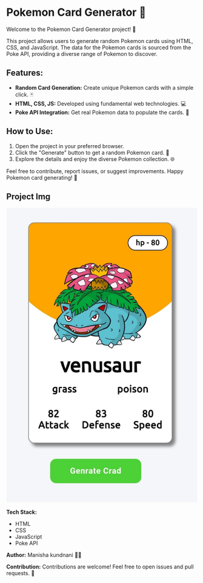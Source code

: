 # Pokemon Card Generator 🌟

Welcome to the Pokemon Card Generator project! 🌈

This project allows users to generate random Pokemon cards using HTML, CSS, and JavaScript. The data for the Pokemon cards is sourced from the Poke API, providing a diverse range of Pokemon to discover.

## Features:
- **Random Card Generation:** Create unique Pokemon cards with a simple click. 🃏
- **HTML, CSS, JS:** Developed using fundamental web technologies. 💻
- **Poke API Integration:** Get real Pokemon data to populate the cards. 📡

## How to Use:
1. Open the project in your preferred browser.
2. Click the "Generate" button to get a random Pokemon card. 🔄
3. Explore the details and enjoy the diverse Pokemon collection. 🌐

Feel free to contribute, report issues, or suggest improvements. Happy Pokemon card generating! 🎉

## Project Img
![pokemon card img](./pokecard.jpg)


**Tech Stack:**
- HTML
- CSS
- JavaScript
- Poke API

**Author:** Manisha kundnani 👩‍💻

**Contribution:** Contributions are welcome! Feel free to open issues and pull requests. 🤝
